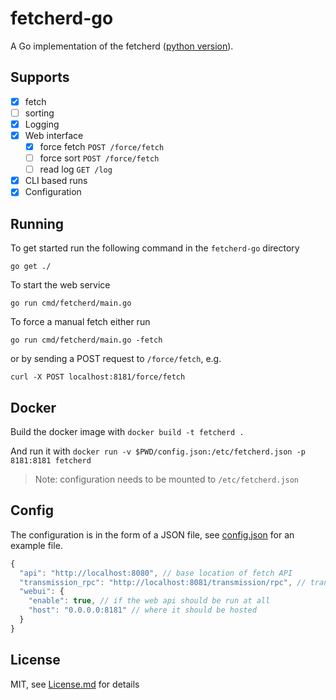 # fetcherd-go

A Go implementation of the fetcherd ([python version](https://github.com/zyphrus/fetcherd-py)).

## Supports

 - [X] fetch
 - [ ] sorting
 - [x] Logging
 - [x] Web interface
   - [x] force fetch `POST /force/fetch`
   - [ ] force sort `POST /force/fetch`
   - [ ] read log `GET /log`
 - [x] CLI based runs
 - [x] Configuration

## Running

To get started run the following command in the `fetcherd-go` directory

`go get ./`

To start the web service

`go run cmd/fetcherd/main.go`

To force a manual fetch either run

`go run cmd/fetcherd/main.go -fetch`

or by sending a POST request to `/force/fetch`, e.g.

`curl -X POST localhost:8181/force/fetch`

## Docker

Build the docker image with `docker build -t fetcherd .`

And run it with `docker run -v $PWD/config.json:/etc/fetcherd.json -p 8181:8181 fetcherd`

> Note: configuration needs to be mounted to `/etc/fetcherd.json`

## Config

The configuration is in the form of a JSON file,
see [config.json](./config.json) for an example file.

```javascript
{
  "api": "http://localhost:8080", // base location of fetch API
  "transmission_rpc": "http://localhost:8081/transmission/rpc", // transmission RPC address
  "webui": {
    "enable": true, // if the web api should be run at all
    "host": "0.0.0.0:8181" // where it should be hosted
  }
}
```

## License

MIT, see [License.md](./LICENSE.md) for details
